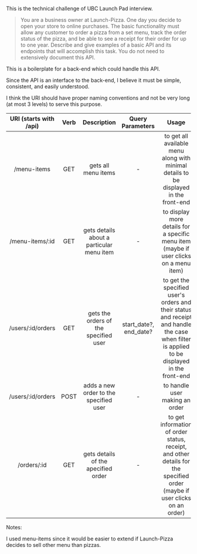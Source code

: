This is the technical challenge of UBC Launch Pad interview.

> You are a business owner at Launch-Pizza. One day you decide to open your store to online purchases. The basic functionality must allow any customer to order a pizza from a set menu, track the order status of the pizza, and be able to see a receipt for their order for up to one year. Describe and give examples of a basic API and its endpoints that will accomplish this task. You do not need to extensively document this API.

This is a boilerplate for a back-end which could handle this API.

Since the API is an interface to the back-end, I believe it must be simple, consistent, and easily understood.

I think the URI should have proper naming conventions and not be very long (at most 3 levels) to serve this purpose.

|          URI (starts with /api)          | Verb |                Description                |    Query Parameters    |                                                                    Usage                                                                    |
| :-------------------: | :--: | :---------------------------------------: | :--------------------: | :-----------------------------------------------------------------------------------------------------------------------------------------: |
|    /menu-items    | GET  |            gets all menu items            |           -            |                            to get all available menu along with minimal details to be displayed in the front-end                            |
|  /menu-items/:id  | GET  | gets details about a particular menu item |           -            |                           to display more details for a specific menu item (maybe if user clicks on a menu item)                            |
| /users/:id/orders | GET  |   gets the orders of the specified user   | start_date?, end_date? | to get the specified user's orders and their status and receipt and handle the case when filter is applied to be displayed in the front-end |
| /users/:id/orders | POST |  adds a new order to the specified user   |           -            |                                                       to handle user making an order                                                        |
|    /orders/:id    | GET  |    gets details of the apecified order    |           -            |          to get information of order status, receipt, and other details for the specified order (maybe if user clicks on an order)          |

Notes:

I used menu-items since it would be easier to extend if Launch-Pizza decides to sell other menu than pizzas.
